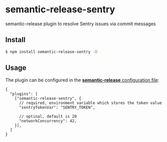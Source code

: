# semantic-release-sentry

semantic-release plugin to resolve Sentry issues via commit messages

## Install

```bash
$ npm install semantic-release-sentry -D
```

## Usage

The plugin can be configured in the [**semantic-release** configuration file](https://github.com/semantic-release/semantic-release/blob/master/docs/usage/configuration.md#configuration):

```json5
{
  "plugins": [
    ["semantic-release-sentry", {
      // required, environment variable which stores the token value
      "sentryTokenVar": "SENTRY_TOKEN",

      // optinal, default is 20
      "networkConcurrency": 42, 
    }],
  ]
}
```
